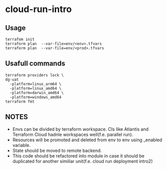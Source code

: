 # cloud-run-intro

## Usage
```
terrafom init
terraform plan  --var-file=env/<env>.tfvars
terraform plan  --var-file=env/<prod>.tfvars
```

## Usafull commands
```
terraform providers lock \                                                                           dg-uat
  -platform=linux_arm64 \
  -platform=linux_amd64 \
  -platform=darwin_amd64 \
  -platform=windows_amd64
terraform fmt
```

## NOTES
- Envs can be divided by terraform workspace.  CIs like Atlantis and Terraform Cloud hadnle workspaces well(f.e. parallel run).
- Resources will be promoted and deleted from env to env using <something>_enabled variable.
- State should be moved to remote backend.
- This code should be refactored into module in case it should be duplicated for another similiar unit(f.e. cloud run deployment intro2)
